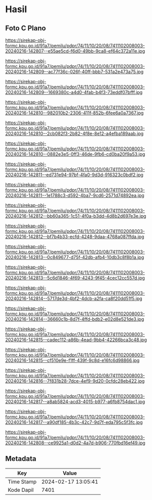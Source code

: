 # Hasil

## Foto C Plano

https://sirekap-obj-formc.kpu.go.id/91a7/pemilu/pdpr/74/11/10/20/08/7411102008003-20240216-142807--e55ae5cd-f6d0-49bb-9ca8-ef64c372a11e.jpg

https://sirekap-obj-formc.kpu.go.id/91a7/pemilu/pdpr/74/11/10/20/08/7411102008003-20240216-142809--ac77f36c-026f-40ff-bbb7-531a2e473a75.jpg

https://sirekap-obj-formc.kpu.go.id/91a7/pemilu/pdpr/74/11/10/20/08/7411102008003-20240216-142809--1669380c-a4d0-4fab-b4f3-73eddf07bfff.jpg

https://sirekap-obj-formc.kpu.go.id/91a7/pemilu/pdpr/74/11/10/20/08/7411102008003-20240216-142810--982010b2-2306-411f-852b-6fee6a0a7367.jpg

https://sirekap-obj-formc.kpu.go.id/91a7/pemilu/pdpr/74/11/10/20/08/7411102008003-20240216-142810--2cb082f3-2b82-4f8e-8e12-a4efba189aab.jpg

https://sirekap-obj-formc.kpu.go.id/91a7/pemilu/pdpr/74/11/10/20/08/7411102008003-20240216-142810--0882e3e5-0ff3-46de-9fb6-cd0ba20f9a53.jpg

https://sirekap-obj-formc.kpu.go.id/91a7/pemilu/pdpr/74/11/10/20/08/7411102008003-20240216-142811--ed731e94-97bf-4fa0-9d3d-916323c0bdf2.jpg

https://sirekap-obj-formc.kpu.go.id/91a7/pemilu/pdpr/74/11/10/20/08/7411102008003-20240216-142811--1e1788c3-d592-4ba7-9cd6-2571d74892ea.jpg

https://sirekap-obj-formc.kpu.go.id/91a7/pemilu/pdpr/74/11/10/20/08/7411102008003-20240216-142812--bb60a365-1c51-4f0a-b3dd-4d8b2d697e3e.jpg

https://sirekap-obj-formc.kpu.go.id/91a7/pemilu/pdpr/74/11/10/20/08/7411102008003-20240216-142812--bf7b4b33-ecfd-4248-9daa-4768a087ffda.jpg

https://sirekap-obj-formc.kpu.go.id/91a7/pemilu/pdpr/74/11/10/20/08/7411102008003-20240216-142813--0c849677-d75f-42db-afb4-10db3c8f8b1a.jpg

https://sirekap-obj-formc.kpu.go.id/91a7/pemilu/pdpr/74/11/10/20/08/7411102008003-20240216-142813--5c6d1846-4f69-4243-9f45-4cec12cc557d.jpg

https://sirekap-obj-formc.kpu.go.id/91a7/pemilu/pdpr/74/11/10/20/08/7411102008003-20240216-142814--5717de3d-4bf2-4dcb-a2fa-ca8f20dd51f5.jpg

https://sirekap-obj-formc.kpu.go.id/91a7/pemilu/pdpr/74/11/10/20/08/7411102008003-20240216-142814--36660c1b-8d7f-4ffd-bdb2-e02d8e521de3.jpg

https://sirekap-obj-formc.kpu.go.id/91a7/pemilu/pdpr/74/11/10/20/08/7411102008003-20240216-142815--cadec112-a86b-4ead-9bb4-42266bca3c48.jpg

https://sirekap-obj-formc.kpu.go.id/91a7/pemilu/pdpr/74/11/10/20/08/7411102008003-20240216-142815--cf510e9e-f1ff-439f-9c8d-e16fc6d98866.jpg

https://sirekap-obj-formc.kpu.go.id/91a7/pemilu/pdpr/74/11/10/20/08/7411102008003-20240216-142816--7f831b28-7dce-4ef9-9d20-0cfdc28eb422.jpg

https://sirekap-obj-formc.kpu.go.id/91a7/pemilu/pdpr/74/11/10/20/08/7411102008003-20240216-142817--a8ab5824-acd3-4015-b977-a6fb8754dac1.jpg

https://sirekap-obj-formc.kpu.go.id/91a7/pemilu/pdpr/74/11/10/20/08/7411102008003-20240216-142817--a90df185-4b3c-42c7-9d7f-eda795c5f3fc.jpg

https://sirekap-obj-formc.kpu.go.id/91a7/pemilu/pdpr/74/11/10/20/08/7411102008003-20240216-142808--ce9925a1-d0d2-4a7d-b906-770fbd16ef49.jpg


## Metadata

| Key        | Value               |
| ---------- | ------------------- |
| Time Stamp | 2024-02-17 13:05:41 |
| Kode Dapil | 7401                |



